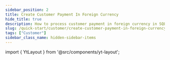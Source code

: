 ```yaml
---
sidebar_position: 2
title: Create Customer Payment In Foreign Currency
hide_title: true
description: How to process customer payment in foreign currency in SQL Accounting
slug: /quick-start/customer/create-customer-payment-in-foreign-currency
tags: ["Customer"]
sidebar_class_name: hidden-sidebar-items
---
```


import { YtLayout } from '@src/components/yt-layout';

<YtLayout 
    url="https://www.youtube.com/embed/5L44z7lmqdk?autoplay=1"
    videoId="5L44z7lmqdk"
    title="Customer Payment In Foreign Currency"
/>
